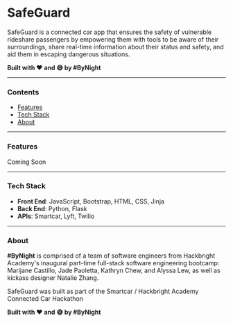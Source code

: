 # SafeGuard

SafeGuard is a connected car app that ensures the safety of vulnerable rideshare passengers by empowering them with tools to be aware of their surroundings, share real-time information about their status and safety, and aid them in escaping dangerous situations.

**Built with ❤ ️and 😅 by #ByNight**
****
### Contents
- [Features](#features)
- [Tech Stack](#tech-stack)
- [About](#about)


****
### Features
Coming Soon

****
### Tech Stack
- **Front End**: JavaScript, Bootstrap, HTML, CSS, Jinja
- **Back End**: Python, Flask
- **APIs**: Smartcar, Lyft, Twilio

****
### About
**#ByNight** is comprised of a team of software engineers from Hackbright Academy's inaugural part-time full-stack software engineering bootcamp: Marijane Castillo, Jade Paoletta, Kathryn Chew, and Alyssa Lew, as well as kickass designer Natalie Zhang. 

SafeGuard was built as part of the Smartcar / Hackbright Academy Connected Car Hackathon

**Built with ❤ ️and 😅 by #ByNight**


